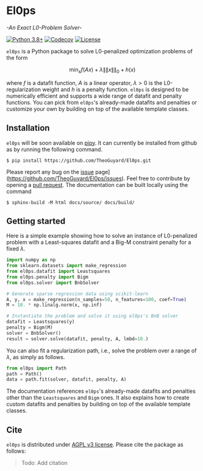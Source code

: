 El0ps
=====
*-An Exact L0-Problem Solver-*


[![Python 3.8+](https://img.shields.io/badge/python-3.8%2B-blue)](https://www.python.org/downloads/release/python-380/)
[![Codecov](https://codecov.io/gh/TheoGuyard/El0ps/graph/badge.svg?token=H2IA4O67X6)](https://codecov.io/gh/TheoGuyard/El0ps)
[![License](https://img.shields.io/badge/License-AGPL--v3-red.svg)](https://github.com/benchopt/benchopt/blob/main/LICENSE)

<!-- [![PyPI version](https://badge.fury.io/py/el0ps.svg)](https://pypi.org/project/el0ps/) -->
<!-- [![Documentation](https://img.shields.io/badge/documentation-latest-blue)](https://el0ps.github.io) -->
<!-- [![Test Status](https://github.com/TheoGuyard/el0ps/actions/workflows/test.yml/badge.svg)](https://github.com/TheoGuyard/el0ps/actions/workflows/test.yml) -->


`el0ps` is a Python package to solve L0-penalized optimization problems of the form

$$\textstyle\min_x f(Ax) + \lambda\|\|x\|\|_0 + h(x)$$

where $f$ is a datafit function, $A$ is a linear operator, $\lambda>0$ is the L0-regularization weight and $h$ is a penalty function.
`el0ps` is designed to be numerically efficient and supports a wide range of datafit and penalty functions.
You can pick from `el0ps`'s already-made datafits and penalties or customize your own by building on top of the available template classes.


## Installation

`el0ps` will be soon available on [pipy](https://pypi.org). 
It can currently be installed from github as by running the following command.

```shell
$ pip install https://github.com/TheoGuyard/El0ps.git
```

Please report any bug on the [issue](https://github.com/TheoGuyard/El0ps/issues) page](https://github.com/TheoGuyard/El0ps/issues).
Feel free to contribute by opening a [pull request](https://github.com/TheoGuyard/El0ps/pulls).
The documentation can be built locally using the command

```shell
$ sphinx-build -M html docs/source/ docs/build/
```

## Getting started

Here is a simple example showing how to solve an instance of L0-penalized problem with a Least-squares datafit and a Big-M constraint penalty for a fixed $\lambda$.

```python
import numpy as np
from sklearn.datasets import make_regression
from el0ps.datafit import Leastsquares
from el0ps.penalty import Bigm
from el0ps.solver import BnbSolver

# Generate sparse regression data using scikit-learn
A, y, x = make_regression(n_samples=50, n_features=100, coef=True)
M = 10. * np.linalg.norm(x, np.inf)

# Instantiate the problem and solve it using el0ps's BnB solver
datafit = Leastsquares(y)
penalty = Bigm(M)
solver = BnbSolver()
result = solver.solve(datafit, penalty, A, lmbd=10.)
```

You can also fit a regularization path, i.e., solve the problem over a range of $\lambda$, as simply as follows.

```python
from el0ps import Path
path = Path()
data = path.fit(solver, datafit, penalty, A)
```

The documentation references `el0ps`'s already-made datafits and penalties other than the `Leastsquares` and `Bigm` ones.
It also explains how to create custom datafits and penalties by building on top of the available template classes.


## Cite

`el0ps` is distributed under
[AGPL v3 license](https://github.com/TheoGuyard/El0ps/blob/main/LICENSE).
Please cite the package as follows:

> Todo: Add citation
